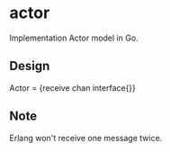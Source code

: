 # actor

Implementation Actor model in Go.

## Design

Actor = {receive chan interface{}}

## Note

Erlang won't receive one message twice.
